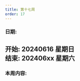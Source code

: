 ```yaml
---
title: 第十七周
order: 17
---
```


### 日期:  
**开始: 20240616 星期日**  
**结束: 202406xx 星期六**  
---

### 本周内容:  
